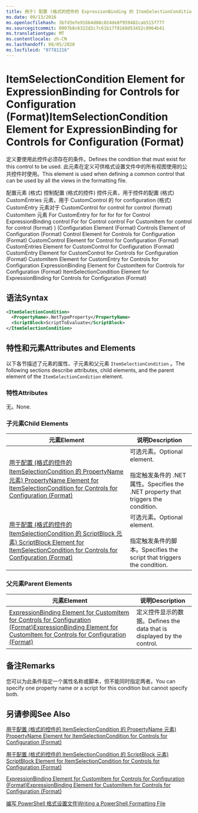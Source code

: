 ```yaml
---
title: 用于) 配置 (格式的控件的 ExpressionBinding 的 ItemSelectionCondition 元素 |Microsoft Docs
ms.date: 09/13/2016
ms.openlocfilehash: 3bfd3efe916b4d88c024de8f959482cab515f777
ms.sourcegitcommit: 0907b8c6322d2c7c61b17f8168d53452c8964b41
ms.translationtype: MT
ms.contentlocale: zh-CN
ms.lasthandoff: 08/05/2020
ms.locfileid: "87781216"
---
```

# <a name="itemselectioncondition-element-for-expressionbinding-for-controls-for-configuration-format"></a><span data-ttu-id="dce73-102">ItemSelectionCondition Element for ExpressionBinding for Controls for Configuration (Format)</span><span class="sxs-lookup"><span data-stu-id="dce73-102">ItemSelectionCondition Element for ExpressionBinding for Controls for Configuration (Format)</span></span>

<span data-ttu-id="dce73-103">定义要使用此控件必须存在的条件。</span><span class="sxs-lookup"><span data-stu-id="dce73-103">Defines the condition that must exist for this control to be used.</span></span> <span data-ttu-id="dce73-104">此元素在定义可供格式设置文件中的所有视图使用的公共控件时使用。</span><span class="sxs-lookup"><span data-stu-id="dce73-104">This element is used when defining a common control that can be used by all the views in the formatting file.</span></span>

<span data-ttu-id="dce73-105">配置元素 (格式) 控制配置 (格式的控件) 控件元素，用于控件的配置 (格式) CustomEntries 元素，用于 CustomControl 的 for configuration (格式) CustomEntry 元素对于 CustomControl for control for control (format) CustomItem 元素 For CustomEntry for for for for for Control ExpressionBinding control For for Control control For CustomItem for control for control (format) )  (</span><span class="sxs-lookup"><span data-stu-id="dce73-105">Configuration Element (Format) Controls Element of Configuration (Format) Control Element for Controls for Configuration (Format) CustomControl Element for Control for Configuration (Format) CustomEntries Element for CustomControl for Configuration (Format) CustomEntry Element for CustomControl for Controls for Configuration (Format) CustomItem Element for CustomEntry for Controls for Configuration ExpressionBinding Element for CustomItem for Controls for Configuration (Format) ItemSelectionCondition Element for ExpressionBinding for Controls for Configuration (Format)</span></span>

## <a name="syntax"></a><span data-ttu-id="dce73-106">语法</span><span class="sxs-lookup"><span data-stu-id="dce73-106">Syntax</span></span>

```xml
<ItemSelectionCondition>
  <PropertyName>.NetTypeProperty</PropertyName>
  <ScriptBlock>ScriptToEvaluate</ScriptBlock>
</ItemSelectionCondition>
```

## <a name="attributes-and-elements"></a><span data-ttu-id="dce73-107">特性和元素</span><span class="sxs-lookup"><span data-stu-id="dce73-107">Attributes and Elements</span></span>

<span data-ttu-id="dce73-108">以下各节描述了元素的属性、子元素和父元素 `ItemSelectionCondition` 。</span><span class="sxs-lookup"><span data-stu-id="dce73-108">The following sections describe attributes, child elements, and the parent element of the `ItemSelectionCondition` element.</span></span>

### <a name="attributes"></a><span data-ttu-id="dce73-109">特性</span><span class="sxs-lookup"><span data-stu-id="dce73-109">Attributes</span></span>

<span data-ttu-id="dce73-110">无。</span><span class="sxs-lookup"><span data-stu-id="dce73-110">None.</span></span>

### <a name="child-elements"></a><span data-ttu-id="dce73-111">子元素</span><span class="sxs-lookup"><span data-stu-id="dce73-111">Child Elements</span></span>

|<span data-ttu-id="dce73-112">元素</span><span class="sxs-lookup"><span data-stu-id="dce73-112">Element</span></span>|<span data-ttu-id="dce73-113">说明</span><span class="sxs-lookup"><span data-stu-id="dce73-113">Description</span></span>|
|-------------|-----------------|
|[<span data-ttu-id="dce73-114">用于配置 (格式的控件的 ItemSelectionCondition 的 PropertyName 元素) </span><span class="sxs-lookup"><span data-stu-id="dce73-114">PropertyName Element for ItemSelectionCondition for Controls for Configuration (Format)</span></span>](./propertyname-element-for-itemseclectioncondition-for-controls-for-configuration-format.md)|<span data-ttu-id="dce73-115">可选元素。</span><span class="sxs-lookup"><span data-stu-id="dce73-115">Optional element.</span></span><br /><br /> <span data-ttu-id="dce73-116">指定触发条件的 .NET 属性。</span><span class="sxs-lookup"><span data-stu-id="dce73-116">Specifies the .NET property that triggers the condition.</span></span>|
|[<span data-ttu-id="dce73-117">用于配置 (格式的控件的 ItemSelectionCondition 的 ScriptBlock 元素) </span><span class="sxs-lookup"><span data-stu-id="dce73-117">ScriptBlock Element for ItemSelectionCondition for Controls for Configuration (Format)</span></span>](./scriptblock-element-for-itemseclectioncondition-for-controls-for-configuration-format.md)|<span data-ttu-id="dce73-118">可选元素。</span><span class="sxs-lookup"><span data-stu-id="dce73-118">Optional element.</span></span><br /><br /> <span data-ttu-id="dce73-119">指定触发条件的脚本。</span><span class="sxs-lookup"><span data-stu-id="dce73-119">Specifies the script that triggers the condition.</span></span>|

### <a name="parent-elements"></a><span data-ttu-id="dce73-120">父元素</span><span class="sxs-lookup"><span data-stu-id="dce73-120">Parent Elements</span></span>

|<span data-ttu-id="dce73-121">元素</span><span class="sxs-lookup"><span data-stu-id="dce73-121">Element</span></span>|<span data-ttu-id="dce73-122">说明</span><span class="sxs-lookup"><span data-stu-id="dce73-122">Description</span></span>|
|-------------|-----------------|
|[<span data-ttu-id="dce73-123">ExpressionBinding Element for CustomItem for Controls for Configuration (Format)</span><span class="sxs-lookup"><span data-stu-id="dce73-123">ExpressionBinding Element for CustomItem for Controls for Configuration (Format)</span></span>](./expressionbinding-element-for-customitem-for-controls-for-configuration-format.md)|<span data-ttu-id="dce73-124">定义控件显示的数据。</span><span class="sxs-lookup"><span data-stu-id="dce73-124">Defines the data that is displayed by the control.</span></span>|

## <a name="remarks"></a><span data-ttu-id="dce73-125">备注</span><span class="sxs-lookup"><span data-stu-id="dce73-125">Remarks</span></span>

<span data-ttu-id="dce73-126">您可以为此条件指定一个属性名称或脚本，但不能同时指定两者。</span><span class="sxs-lookup"><span data-stu-id="dce73-126">You can specify one property name or a script for this condition but cannot specify both.</span></span>

## <a name="see-also"></a><span data-ttu-id="dce73-127">另请参阅</span><span class="sxs-lookup"><span data-stu-id="dce73-127">See Also</span></span>

[<span data-ttu-id="dce73-128">用于配置 (格式的控件的 ItemSelectionCondition 的 PropertyName 元素) </span><span class="sxs-lookup"><span data-stu-id="dce73-128">PropertyName Element for ItemSelectionCondition for Controls for Configuration (Format)</span></span>](./propertyname-element-for-itemseclectioncondition-for-controls-for-configuration-format.md)

[<span data-ttu-id="dce73-129">用于配置 (格式的控件的 ItemSelectionCondition 的 ScriptBlock 元素) </span><span class="sxs-lookup"><span data-stu-id="dce73-129">ScriptBlock Element for ItemSelectionCondition for Controls for Configuration (Format)</span></span>](./scriptblock-element-for-itemseclectioncondition-for-controls-for-configuration-format.md)

[<span data-ttu-id="dce73-130">ExpressionBinding Element for CustomItem for Controls for Configuration (Format)</span><span class="sxs-lookup"><span data-stu-id="dce73-130">ExpressionBinding Element for CustomItem for Controls for Configuration (Format)</span></span>](./expressionbinding-element-for-customitem-for-controls-for-configuration-format.md)

[<span data-ttu-id="dce73-131">编写 PowerShell 格式设置文件</span><span class="sxs-lookup"><span data-stu-id="dce73-131">Writing a PowerShell Formatting File</span></span>](./writing-a-powershell-formatting-file.md)
